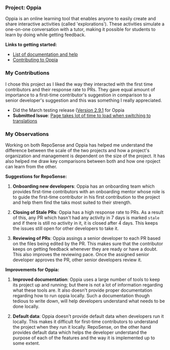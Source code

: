 ### Project: Oppia

Oppia is an online learning tool that enables anyone to easily create and share interactive activities (called 'explorations'). These activities simulate a one-on-one conversation with a tutor, making it possible for students to learn by doing while getting feedback.

**Links to getting started:**

* [List of documentation and help](https://github.com/oppia/oppia/wiki)
* [Contributing to Oppia](https://github.com/oppia/oppia/wiki/Contributing-code-to-Oppia#setting-things-up)</li></ul>

### My Contributions

I chose this project as I liked the way they interacted with the first time contributors and their response rate to PRs. They gave equal amount of importance to a first-time contributor's suggestion in comparison to a senior developer's suggestion and this was something I really appreciated.

* Did the March testing release ([Version 2.9.1](https://github.com/oppia/oppia/releases) for Oppia
* **Submitted Issue**: [Page takes lot of time to load when switching to translations](https://github.com/oppia/oppia/issues/8838)

### My Observations

Working on both RepoSense and Oppia has helped me understand the difference between the scale of  the two projects and how a project's organization and management is dependent on the size of the project. It has also helped me draw key comparisons between both and how one rpoject can learn from the other.

**Suggestions for RepoSense:**

1. **Onboarding new developers**: Oppia has an onboarding team which provides first-time contributors with an onboarding mentor whose role is to guide the first-time contributor in his first contribution to the project and help them find the taks most suited to their strength.

1. **Closing of Stale PRs**: Oppia has a high response rate to PRs. As a result of this, any PR which hasn't had any activity in 7 days is marked `stale` and if there is still no activity in it, it is closed after 4 days. This keeps the issues still open for other developers to take it.

1. **Reviewing of PRs**: Oppia assings a senior developer to each PR based on the files being edited by the PR. This makes sure that the contributor keeps on getting feedback whenever they are ready or have a doubt. This also improves the reviewing pace. Once the assigned senior developer approves the PR, other senior developers review it.

**Improvements for Oppia:**

1. **Improved documentation**: Oppia uses a large number of tools to keep its project up and running; but there is not a lot of information regarding what these tools are. It also doesn't provide proper documentation regarding how to run oppia locally. Such a documentation though tedious to write down, will help developers understand what needs to be done locally.

1. **Default data**: Oppia doesn't provide default data when developers run it locally. This makes it difficult for first-time contributors to understand the project when they run it locally. RepoSense, on the other hand provides default data which helps the developer understand the purpose of each of the features and the way it is implemented up to some extent.




